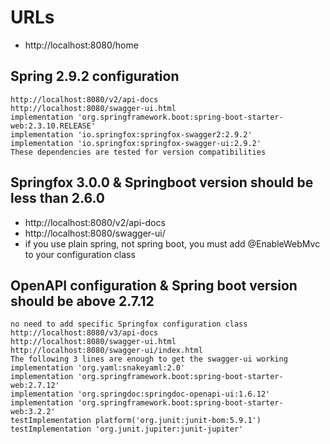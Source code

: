 # URLs

- http://localhost:8080/home

## Spring 2.9.2 configuration

```text
http://localhost:8080/v2/api-docs
http://localhost:8080/swagger-ui.html
implementation 'org.springframework.boot:spring-boot-starter-web:2.3.10.RELEASE'
implementation 'io.springfox:springfox-swagger2:2.9.2'
implementation 'io.springfox:springfox-swagger-ui:2.9.2'
These dependencies are tested for version compatibilities
```

## Springfox 3.0.0 & Springboot version should be less than 2.6.0

- http://localhost:8080/v2/api-docs
- http://localhost:8080/swagger-ui/
- if you use plain spring, not spring boot, you must add @EnableWebMvc to your configuration class

## OpenAPI configuration & Spring boot version should be above 2.7.12

```text
no need to add specific Springfox configuration class
http://localhost:8080/v3/api-docs
http://localhost:8080/swagger-ui.html
http://localhost:8080/swagger-ui/index.html
The following 3 lines are enough to get the swagger-ui working
implementation 'org.yaml:snakeyaml:2.0'
implementation 'org.springframework.boot:spring-boot-starter-web:2.7.12'
implementation 'org.springdoc:springdoc-openapi-ui:1.6.12'
implementation 'org.springframework.boot:spring-boot-starter-web:3.2.2'
testImplementation platform('org.junit:junit-bom:5.9.1')
testImplementation 'org.junit.jupiter:junit-jupiter'
```